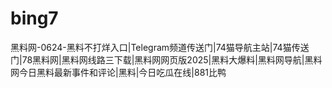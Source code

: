# bing7
黑料网-0624-黑料不打烊入口|Telegram频道传送门|74猫导航主站|74猫传送门|78黑料网|黑料网线路三下载|黑料网网页版2025|黑料大爆料|黑料网导航|黑料网今日黑料最新事件和评论|黑料|今日吃瓜在线|881比鸭
